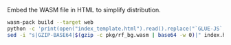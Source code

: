 Embed the WASM file in HTML to simplify distribution.

```sh
wasm-pack build --target web
python -c 'print(open("index_template.html").read().replace("`GLUE-JS`;",open("pkg/rf.js").read()))' > index.html
sed -i "s|GZIP-BASE64|$(gzip -c pkg/rf_bg.wasm | base64 -w 0)|" index.html
```